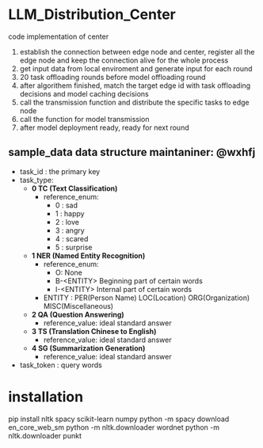 # LLM_Distribution_Center
code implementation of center
1. establish the connection between edge node and center, register all the edge node and keep the connection alive for the whole process
2. get input data from local enviroment and generate input for each round
3. 20 task offloading rounds before model offloading round
4. after algorithem finished, match the target edge id with task offloading decisions and model caching decisions
5. call the transmission function and distribute the specific tasks to edge node
6. call the function for model transmission
7. after model deployment ready, ready for next round


## sample_data data structure  maintaniner: @wxhfj
* task_id : 
    the primary key 
* task_type: 
    * **0 TC (Text Classification)**
        * reference_enum:
            * 0 : sad
            * 1 : happy
            * 2 : love
            * 3 : angry
            * 4 : scared
            * 5 : surprise
    * **1 NER (Named Entity Recognition)**
        * reference_enum:
            * O: None 
            * B-\<ENTITY\> Beginning part of certain words
            * I-\<ENTITY\> Internal part of certain words
        * ENTITY : PER(Person Name) LOC(Location) ORG(Organization)  MISC(Miscellaneous)
    * **2 QA (Question Answering)**
        * reference_value: ideal standard answer
    * **3 TS (Translation Chinese to English)** 
        * reference_value: ideal standard answer
    * **4 SG (Summarization Generation)**
        * reference_value: ideal standard answer
* task_token : 
    query words

# installation

pip install nltk spacy scikit-learn numpy
python -m spacy download en_core_web_sm
python -m nltk.downloader wordnet
python -m nltk.downloader punkt
